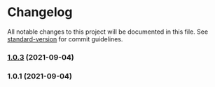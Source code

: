 # Changelog

All notable changes to this project will be documented in this file. See [standard-version](https://github.com/conventional-changelog/standard-version) for commit guidelines.

### [1.0.3](https://github.com/tuanngominh/js-lib-formats/compare/v1.0.1...v1.0.3) (2021-09-04)

### 1.0.1 (2021-09-04)
